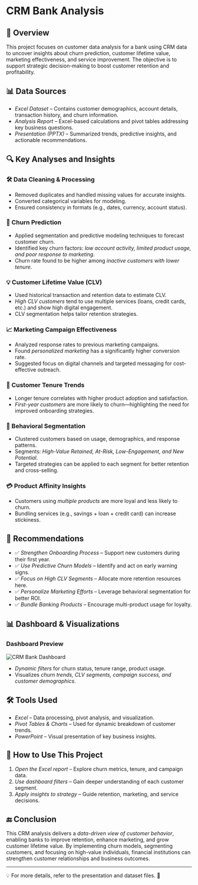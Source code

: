 # CRM Bank Analysis

## 📌 Overview
This project focuses on customer data analysis for a bank using CRM data to uncover insights about churn prediction, customer lifetime value, marketing effectiveness, and service improvement. The objective is to support strategic decision-making to boost customer retention and profitability.

## 📊 Data Sources
- *Excel Dataset* – Contains customer demographics, account details, transaction history, and churn information.
- *Analysis Report* – Excel-based calculations and pivot tables addressing key business questions.
- *Presentation (PPTX)* – Summarized trends, predictive insights, and actionable recommendations.

## 🔍 Key Analyses and Insights

### 🛠 Data Cleaning & Processing
- Removed duplicates and handled missing values for accurate insights.
- Converted categorical variables for modeling.
- Ensured consistency in formats (e.g., dates, currency, account status).

### 🎯 Churn Prediction
- Applied segmentation and predictive modeling techniques to forecast customer churn.
- Identified key churn factors: *low account activity, limited product usage, and poor response to marketing*.
- Churn rate found to be higher among *inactive customers with lower tenure*.

### 💡 Customer Lifetime Value (CLV)
- Used historical transaction and retention data to estimate CLV.
- *High CLV customers* tend to use multiple services (loans, credit cards, etc.) and show high digital engagement.
- CLV segmentation helps tailor retention strategies.

### 📈 Marketing Campaign Effectiveness
- Analyzed response rates to previous marketing campaigns.
- Found *personalized marketing* has a significantly higher conversion rate.
- Suggested focus on digital channels and targeted messaging for cost-effective outreach.

### 📅 Customer Tenure Trends
- Longer tenure correlates with higher product adoption and satisfaction.
- *First-year customers* are more likely to churn—highlighting the need for improved onboarding strategies.

### 🧠 Behavioral Segmentation
- Clustered customers based on usage, demographics, and response patterns.
- Segments: *High-Value Retained, At-Risk, Low-Engagement, and New Potential*.
- Targeted strategies can be applied to each segment for better retention and cross-selling.

### 💳 Product Affinity Insights
- Customers using *multiple products* are more loyal and less likely to churn.
- Bundling services (e.g., savings + loan + credit card) can increase stickiness.

## 📌 Recommendations
- ✅ *Strengthen Onboarding Process* – Support new customers during their first year.  
- ✅ *Use Predictive Churn Models* – Identify and act on early warning signs.  
- ✅ *Focus on High CLV Segments* – Allocate more retention resources here.  
- ✅ *Personalize Marketing Efforts* – Leverage behavioral segmentation for better ROI.  
- ✅ *Bundle Banking Products* – Encourage multi-product usage for loyalty.

## 📊 Dashboard & Visualizations

### Dashboard Preview
![CRM Bank Dashboard](CRM_dashboard.png)

- *Dynamic filters* for churn status, tenure range, product usage.
- Visualizes *churn trends, CLV segments, campaign success, and customer demographics*.

## 🛠 Tools Used
- *Excel* – Data processing, pivot analysis, and visualization.
- *Pivot Tables & Charts* – Used for dynamic breakdown of customer trends.
- *PowerPoint* – Visual presentation of key business insights.

## 🎯 How to Use This Project
1. *Open the Excel report* – Explore churn metrics, tenure, and campaign data.  
2. *Use dashboard filters* – Gain deeper understanding of each customer segment.  
3. *Apply insights to strategy* – Guide retention, marketing, and service decisions.  

## 🔚 Conclusion
This CRM analysis delivers a *data-driven view of customer behavior*, enabling banks to improve retention, enhance marketing, and grow customer lifetime value. By implementing churn models, segmenting customers, and focusing on high-value individuals, financial institutions can strengthen customer relationships and business outcomes.

---

💡 For more details, refer to the presentation and dataset files. 🚀
